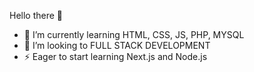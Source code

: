  Hello there 👋
- 🌱 I’m currently learning HTML, CSS, JS, PHP, MYSQL
- 👯 I’m looking to FULL STACK DEVELOPMENT
- ⚡ Eager to start learning Next.js and Node.js
